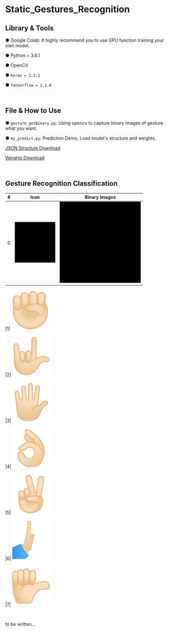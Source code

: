 # Static_Gestures_Recognition


## Library & Tools
● Google Colab: It highly recommend you to use GPU function training your own model.

● Python = 3.6.1

● OpenCV

● `Keras = 2.3.1`

● `Tensorflow = 2.2.0`

&emsp;
&emsp;

## File & How to Use
● `gesture_getBinary.py`: Using opencv to capture binary images of gesture what you want.

● `my_predict.py`: Prediction Demo, Load model's structure and weights.

[JSON Structure Download](https://drive.google.com/file/d/1zkwMxnMKtcChziVGG22R4vboEBRi2b1r/view?usp=sharing)

[Weights Download](https://drive.google.com/file/d/1MP-mdzV9R8b5lEizOlK3h58SwA-n1MsX/view?usp=sharing )

&emsp;
&emsp;

## Gesture Recognition Classification
|#|Icon|Binary Images
|---|---|----
|0|![none](https://raw.githubusercontent.com/iamDavidLai/Static_Gestures_Recognition/main/images/icon/class_0_none_128.jpg)|![none](https://github.com/iamDavidLai/Static_Gestures_Recognition/blob/main/images/my_gesture_7-2/train/class_0_none/1.png)

|1|![fist](https://raw.githubusercontent.com/iamDavidLai/Static_Gestures_Recognition/main/images/icon/class_1_fist_128.jpg)

|2|![Iloveyou](https://raw.githubusercontent.com/iamDavidLai/Static_Gestures_Recognition/main/images/icon/class_2_love-you_128.jpg)

|3|![five](https://raw.githubusercontent.com/iamDavidLai/Static_Gestures_Recognition/main/images/icon/class_3_five_128.jpg)

|4|![okay](https://raw.githubusercontent.com/iamDavidLai/Static_Gestures_Recognition/main/images/icon/class_4_okay_128.jpg)

|5|![peace](https://raw.githubusercontent.com/iamDavidLai/Static_Gestures_Recognition/main/images/icon/class_5_peace_128.jpg)

|6|![straight](https://raw.githubusercontent.com/iamDavidLai/Static_Gestures_Recognition/main/images/icon/class_6_straight_128.jpg)

|7|![thumbs](https://raw.githubusercontent.com/iamDavidLai/Static_Gestures_Recognition/main/images/icon/class_7_thumbs_128.jpg)


&emsp;
&emsp;




to be written...
